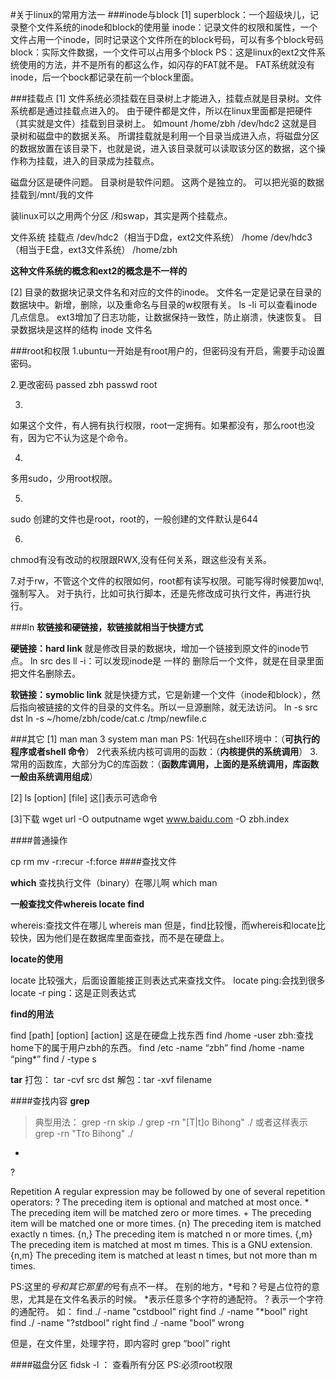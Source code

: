 #关于linux的常用方法一
###inode与block
[1]
superblock：一个超级块儿，记录整个文件系统的inode和block的使用量
inode：记录文件的权限和属性，一个文件占用一个inode，同时记录这个文件所在的block号码，可以有多个block号码
block：实际文件数据，一个文件可以占用多个block
PS：这是linux的ext2文件系统使用的方法，并不是所有的都这么作，如闪存的FAT就不是。
FAT系统就没有inode，后一个bock都记录在前一个block里面。

###挂载点
[1]
文件系统必须挂载在目录树上才能进入，挂载点就是目录树。文件系统都是通过挂载点进入的。
由于硬件都是文件，所以在linux里面都是把硬件（其实就是文件）挂载到目录树上。
如mount /home/zbh /dev/hdc2
这就是目录树和磁盘中的数据关系。
所谓挂载就是利用一个目录当成进入点，将磁盘分区的数据放置在该目录下，也就是说，进入该目录就可以读取该分区的数据，这个操作称为挂载，进入的目录成为挂载点。

磁盘分区是硬件问题。
目录树是软件问题。
这两个是独立的。
可以把光驱的数据挂载到/mnt/我的文件

装linux可以之用两个分区 /和swap，其实是两个挂载点。

文件系统																		挂载点
/dev/hdc2（相当于D盘，ext2文件系统）					/home
/dev/hdc3（相当于E盘，ext3文件系统）					/home/zbh

**这种文件系统的概念和ext2的概念是不一样的**

[2]
目录的数据块记录文件名和对应的文件的inode。
文件名一定是记录在目录的数据块中。新增，删除，以及重命名与目录的w权限有关。
ls -li
可以查看inode几点信息。
ext3增加了日志功能，让数据保持一致性，防止崩溃，快速恢复。
目录数据块是这样的结构
inode			文件名

###root和权限
1.ubuntu一开始是有root用户的，但密码没有开启，需要手动设置密码。

2.更改密码
passed zbh
passwd root

3.
如果这个文件，有人拥有执行权限，root一定拥有。如果都没有，那么root也没有，因为它不认为这是个命令。

4.
多用sudo，少用root权限。

5.
sudo 创建的文件也是root，root的，一般创建的文件默认是644

6.
chmod有没有改动的权限跟RWX,没有任何关系，跟这些没有关系。

7.对于rw，不管这个文件的权限如何，root都有读写权限。可能写得时候要加wq!,强制写入。
对于执行，比如可执行脚本，还是先修改成可执行文件，再进行执行。

###ln
**软链接和硬链接，软链接就相当于快捷方式**

**硬链接：hard link**
就是修改目录的数据块，增加一个链接到原文件的inode节点。
ln src des
ll -i：可以发现inode是 一样的
删除后一个文件，就是在目录里面把文件名删除去。

**软链接：symoblic link**
就是快捷方式，它是新建一个文件（inode和block），然后指向被链接的文件的目录的文件名。所以一旦源删除，就无法访问。
ln -s src dst
ln -s ~/home/zbh/code/cat.c  /tmp/newfile.c

###其它
[1]
man
man 3 system
man man
PS:
1代码在shell环境中：（**可执行的程序或者shell 命令**）
2代表系统内核可调用的函数：（**内核提供的系统调用**）
3.常用的函数库，大部分为C的库函数：（**函数库调用，上面的是系统调用，库函数一般由系统调用组成**）

[2]
ls [option] [file]
这[]表示可选命令

[3]下载
wget url -O outputname
wget www.baidu.com -O zbh.index

####普通操作

cp rm mv
-r:recur
-f:force
####查找文件

**which** 查找执行文件（binary）在哪儿啊 which man

**一般查找文件whereis locate find**

whereis:查找文件在哪儿 whereis man
但是，find比较慢，而whereis和locate比较快，因为他们是在数据库里面查找，而不是在硬盘上。

**locate的使用**

locate 比较强大，后面设置能接正则表达式来查找文件。
locate ping:会找到很多
locate -r ping：这是正则表达式

**find的用法**

find [path] [option] [action]
这是在硬盘上找东西
find /home -user zbh:查找home下的属于用户zbh的东西。
find /etc -name “zbh”
find /home -name “ping*”
find / -type s

**tar**
打包： tar -cvf src dst
解包：tar -xvf filename

####查找内容
**grep**
> 典型用法：
grep -rn skip  ./ 
grep -rn "[T|t]o Bihong" ./ 或者这样表示 grep -rn "T*t*o Bihong" ./
*
?

 Repetition
       A regular expression may be followed by one of several repetition operators:
       ?      The preceding item is optional and matched at most once.
       *      The preceding item will be matched zero or more times.
       +      The preceding item will be matched one or more times.
       {n}    The preceding item is matched exactly n times.
       {n,}   The preceding item is matched n or more times.
       {,m}   The preceding item is matched at most m times.  This is a GNU extension.
       {n,m}  The preceding item is matched at least n times, but not more than m times.

PS:这里的*号和其它那里的*号有点不一样。
在别的地方，*号和？号是占位符的意思，尤其是在文件名表示的时候。
*表示任意多个字符的通配符。？表示一个字符的通配符。
如：
find ./ -name "cstdbool" right
find ./ -name "*bool"  right
find ./ -name "?stdbool" right
find ./ -name "bool" wrong

但是，在文件里，处理字符，即内容时
grep “bool” right

####磁盘分区
fidsk -l ： 查看所有分区
PS:必须root权限
